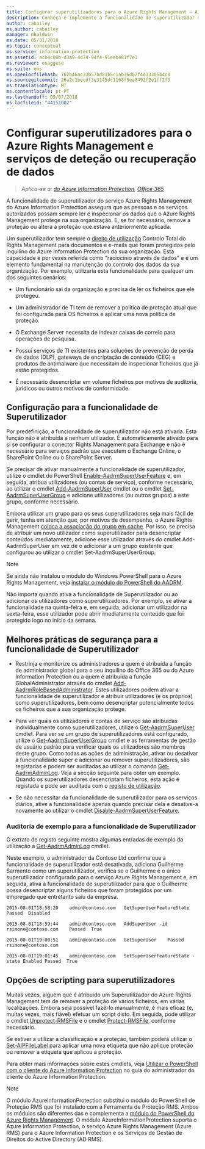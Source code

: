 ```yaml
---
title: Configurar superutilizadores para o Azure Rights Management – AIP
description: Conheça e implemente a funcionalidade de superutilizador do serviço Azure Rights Management do Azure Information Protection para que as pessoas e os serviços autorizados possam sempre ler e inspecionar os dados que o Azure Rights Management protege na sua organização. Esta capacidade é por vezes referida como "raciocínio através de dados" e é um elemento fundamental na manutenção do controlo dos dados da organização.
author: cabailey
ms.author: cabailey
manager: mbaldwin
ms.date: 05/31/2018
ms.topic: conceptual
ms.service: information-protection
ms.assetid: acb4c00b-d3a9-4d74-94fe-91eeb481f7e3
ms.reviewer: esaggese
ms.suite: ems
ms.openlocfilehash: 762b46ac33b57bd81b5c1ab36d07f4d33305b4c0
ms.sourcegitcommit: 26a2c1becdf3e3145dc1168f5ea8492f2e1ff2f3
ms.translationtype: MT
ms.contentlocale: pt-PT
ms.lasthandoff: 09/07/2018
ms.locfileid: "44151002"
---
```

# <a name="configuring-super-users-for-azure-rights-management-and-discovery-services-or-data-recovery"></a>Configurar superutilizadores para o Azure Rights Management e serviços de deteção ou recuperação de dados

>*Aplica-se a: [do Azure Information Protection](https://azure.microsoft.com/pricing/details/information-protection), [Office 365](http://download.microsoft.com/download/E/C/F/ECF42E71-4EC0-48FF-AA00-577AC14D5B5C/Azure_Information_Protection_licensing_datasheet_EN-US.pdf)*

A funcionalidade de superutilizador do serviço Azure Rights Management do Azure Information Protection assegura que as pessoas e os serviços autorizados possam sempre ler e inspecionar os dados que o Azure Rights Management protege na sua organização. E, se for necessário, remove a proteção ou altera a proteção que estava anteriormente aplicada. 

Um superutilizador tem sempre o [direito de utilização](configure-usage-rights.md) Controlo Total do Rights Management para documentos e e-mails que foram protegidos pelo inquilino do Azure Information Protection da sua organização. Esta capacidade é por vezes referida como "raciocínio através de dados" e é um elemento fundamental na manutenção do controlo dos dados da sua organização. Por exemplo, utilizaria esta funcionalidade para qualquer um dos seguintes cenários:

- Um funcionário sai da organização e precisa de ler os ficheiros que ele protegeu.

- Um administrador de TI tem de remover a política de proteção atual que foi configurada para OS ficheiros e aplicar uma nova política de proteção.

- O Exchange Server necessita de indexar caixas de correio para operações de pesquisa.

- Possui serviços de TI existentes para soluções de prevenção de perda de dados (DLP), gateways de encriptação de conteúdo (CEG) e produtos de antimalware que necessitam de inspecionar ficheiros que já estão protegidos.

- É necessário desencriptar em volume ficheiros por motivos de auditoria, jurídicos ou outros motivos de conformidade.

## <a name="configuration-for-the-super-user-feature"></a>Configuração para a funcionalidade de Superutilizador

Por predefinição, a funcionalidade de superutilizador não está ativada. Esta função não é atribuída a nenhum utilizador. É automaticamente ativado para si se configurar o conector Rights Management para Exchange e não é necessário para serviços padrão que executem o Exchange Online, o SharePoint Online ou o SharePoint Server.

Se precisar de ativar manualmente a funcionalidade de superutilizador, utilize o cmdlet do PowerShell [Enable-AadrmSuperUserFeature](/powershell/aadrm/vlatest/enable-aadrmsuperuserfeature) e, em seguida, atribua utilizadores (ou contas de serviço), conforme necessário, ao utilizar o cmdlet [Add-AadrmSuperUser](/powershell/aadrm/vlatest/add-aadrmsuperuser) cmdlet ou o cmdlet [Set-AadrmSuperUserGroup](/powershell/aadrm/vlatest/set-aadrmsuperusergroup) e adicione utilizadores (ou outros grupos) a este grupo, conforme necessário. 

Embora utilizar um grupo para os seus superutilizadores seja mais fácil de gerir, tenha em atenção que, por motivos de desempenho, o Azure Rights Management [coloca a associação do grupo em cache](prepare.md#group-membership-caching-by-azure-information-protection). Por isso, se precisa de atribuir um novo utilizador como superutilizador para desencriptar conteúdos imediatamente, adicione esse utilizador através do cmdlet Add-AadrmSuperUser em vez de o adicionar a um grupo existente que configurou ao utilizar o cmdlet Set-AadrmSuperUserGroup.

> [!NOTE]
> Se ainda não instalou o módulo do Windows PowerShell para o Azure Rights Management, veja [instalar o módulo do PowerShell do AADRM](install-powershell.md).

Não importa quando ativa a funcionalidade de Superutilizador ou ao adicionar os utilizadores como superutilizadores. Por exemplo, se ativar a funcionalidade na quinta-feira e, em seguida, adicionar um utilizador na sexta-feira, esse utilizador pode abrir imediatamente conteúdo que foi protegido logo no início da semana.

## <a name="security-best-practices-for-the-super-user-feature"></a>Melhores práticas de segurança para a funcionalidade de Superutilizador

- Restrinja e monitorize os administradores a quem é atribuída a função de administrador global para o seu inquilino do Office 365 ou do Azure Information Protection ou a quem é atribuída a função GlobalAdministrator através do cmdlet [Add-AadrmRoleBasedAdministrator](/powershell/module/aadrm/add-aadrmrolebasedadministrator). Estes utilizadores podem ativar a funcionalidade de superutilizador e atribuir utilizadores (e os próprios) como superutilizadores, bem como desencriptar potencialmente todos os ficheiros que a sua organização protege.

- Para ver quais os utilizadores e contas de serviço são atribuídas individualmente como superutilizadores, utilize o [Get-AadrmSuperUser](/powershell/module/aadrm/get-aadrmsuperuser) cmdlet. Para ver se um grupo de superutilizadores está configurado, utilize o [Get-AadrmSuperUserGroup](/powershell/module/aadrm/get-aadrmsuperusergroup) cmdlet e as ferramentas de gestão de usuário padrão para verificar quais os utilizadores são membros deste grupo. Como todas as ações de administração, ativar ou desativar a funcionalidade super e adicionar ou remover superutilizadores, são registadas e podem ser auditadas ao utilizar o comando [Get-AadrmAdminLog](/powershell/module/aadrm/get-aadrmadminlog). Veja a secção seguinte para obter um exemplo. Quando os superutilizadores desencriptam ficheiros, esta ação é registada e pode ser auditada com o [registo de utilização](log-analyze-usage.md).

- Se não necessitar da funcionalidade de superutilizador para os serviços diários, ative a funcionalidade apenas quando precisar dela e desative-a novamente ao utilizar o cmdlet [Disable-AadrmSuperUserFeature](/powershell/module/aadrm/disable-aadrmsuperuserfeature).

### <a name="example-auditing-for-the-super-user-feature"></a>Auditoria de exemplo para a funcionalidade de Superutilizador

O extrato de registo seguinte mostra algumas entradas de exemplo da utilização a [Get-AadrmAdminLog](/powershell/module/aadrm/get-aadrmadminlog) cmdlet. 

Neste exemplo, o administrador da Contoso Ltd confirma que a funcionalidade de superutilizador está desativada, adiciona Guilherme Sarmento como um superutilizador, verifica se o Guilherme é o único superutilizador configurado para o serviço Azure Rights Management e, em seguida, ativa a funcionalidade de superutilizador para que o Guilherme possa desencriptar alguns ficheiros que foram protegidos por um empregado que entretanto saiu da empresa.

`2015-08-01T18:58:20    admin@contoso.com   GetSuperUserFeatureState    Passed  Disabled`

`2015-08-01T18:59:44    admin@contoso.com   AddSuperUser -id rsimone@contoso.com    Passed  True`

`2015-08-01T19:00:51    admin@contoso.com   GetSuperUser    Passed  rsimone@contoso.com`

`2015-08-01T19:01:45    admin@contoso.com   SetSuperUserFeatureState -state Enabled Passed  True`

## <a name="scripting-options-for-super-users"></a>Opções de scripting para superutilizadores
Muitas vezes, alguém que é atribuído um Superutilizador do Azure Rights Management tem de remover a proteção de vários ficheiros, em várias localizações. Embora seja possível fazê-lo manualmente, é mais eficaz (e, muitas vezes, mais fiável) efetuar um script disto. Em seguida, pode utilizar o cmdlet [Unprotect-RMSFile](/powershell/module/azureinformationprotection/unprotect-rmsfile) e o cmdlet [Protect-RMSFile](/powershell/module/azureinformationprotection/protect-rmsfile), conforme necessário. 

Se estiver a utilizar a classificação e a proteção, também poderá utilizar o [Set-AIPFileLabel](/powershell/module/azureinformationprotection/set-aipfilelabel) para aplicar uma nova etiqueta que não aplique proteção ou remover a etiqueta que aplicou a proteção. 

Para obter mais informações sobre estes cmdlets, veja [Utilizar o PowerShell com o cliente do Azure Information Protection](./rms-client/client-admin-guide-powershell.md) no guia do administrador do cliente do Azure Information Protection.

> [!NOTE]
> O módulo AzureInformationProtection substitui o módulo do PowerShell de Proteção RMS que foi instalado com a Ferramenta de Proteção RMS. Ambos os módulos são diferentes das e complementa a [módulo do PowerShell do Azure Rights Management](administer-powershell.md). O módulo AzureInformationProtection suporta o Azure Information Protection, o serviço Azure Rights Management (Azure RMS) para o Azure Information Protection e os Serviços de Gestão de Direitos do Active Directory (AD RMS).


